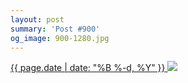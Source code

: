 ```yaml
---
layout: post
summary: 'Post #900'
og_image: 900-1280.jpg
---
```


<p>
 <time>
  <a href="/900">
   {{ page.date | date: "%B %-d, %Y" }}
  </a>
 </time>
 <a href="/900">
  <img data-taken="9/30/2019" sizes="(min-width: 700px) 50vw, calc(100vw - 2rem)" src="{{ site.assets_url }}/900-640.jpg" srcset="{{ site.assets_url }}/900-320.jpg 320w, {{ site.assets_url }}/900-640.jpg 640w, {{ site.assets_url }}/900-960.jpg 960w, {{ site.assets_url }}/900-1280.jpg 1280w"/>
 </a>
</p>
